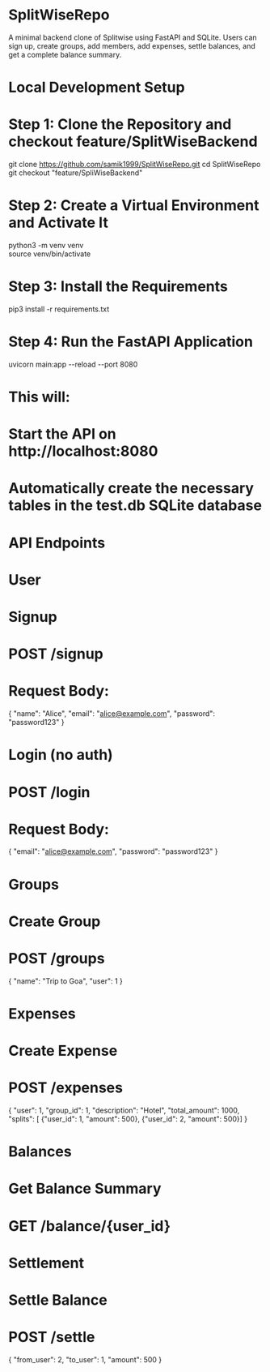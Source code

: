 # SplitWiseRepo
A minimal backend clone of Splitwise using FastAPI and SQLite. Users can sign up, create groups, add members, add expenses, settle balances, and get a complete balance summary.
# Local Development Setup
# Step 1: Clone the Repository and checkout feature/SplitWiseBackend
git clone https://github.com/samik1999/SplitWiseRepo.git
cd SplitWiseRepo
git checkout "feature/SpliWiseBackend"

# Step 2: Create a Virtual Environment and Activate It
python3 -m venv venv         
source venv/bin/activate    

# Step 3: Install the Requirements
pip3 install -r requirements.txt

# Step 4: Run the FastAPI Application
uvicorn main:app --reload --port 8080
# This will:
# Start the API on http://localhost:8080
# Automatically create the necessary tables in the test.db SQLite database

# API Endpoints

# User
# Signup
# POST /signup
# Request Body:
{
  "name": "Alice",
  "email": "alice@example.com",
  "password": "password123"
}

# Login (no auth)
# POST /login
# Request Body:
{
  "email": "alice@example.com",
  "password": "password123"
}

# Groups
# Create Group
# POST /groups
{
  "name": "Trip to Goa",
  "user": 1
}

# Expenses
# Create Expense
# POST /expenses
{
  "user": 1,
  "group_id": 1,
  "description": "Hotel",
  "total_amount": 1000,
  "splits": [
  {"user_id": 1, "amount": 500},
   {"user_id": 2, "amount": 500}]
}

# Balances
# Get Balance Summary
# GET /balance/{user_id}

# Settlement
# Settle Balance
# POST /settle
{
  "from_user": 2,
  "to_user": 1,
  "amount": 500
}


